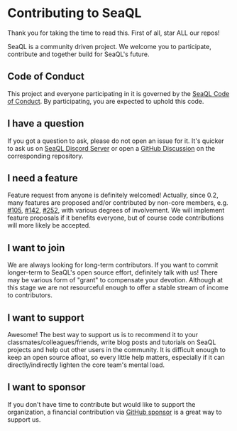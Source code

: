 # Contributing to SeaQL

Thank you for taking the time to read this. First of all, star ALL our repos!

SeaQL is a community driven project. We welcome you to participate, contribute and together build for SeaQL's future.

## Code of Conduct

This project and everyone participating in it is governed by the [SeaQL Code of Conduct](https://github.com/SeaQL/.github/blob/master/CODE_OF_CONDUCT.md). By participating, you are expected to uphold this code.

## I have a question

If you got a question to ask, please do not open an issue for it. It's quicker to ask us on [SeaQL Discord Server](https://discord.com/invite/uCPdDXzbdv) or open a [GitHub Discussion](https://docs.github.com/en/discussions/quickstart#creating-a-new-discussion) on the corresponding repository.

## I need a feature

Feature request from anyone is definitely welcomed! Actually, since 0.2, many features are proposed and/or contributed by non-core members, e.g. [#105](https://github.com/SeaQL/sea-orm/issues/105), [#142](https://github.com/SeaQL/sea-orm/issues/142), [#252](https://github.com/SeaQL/sea-orm/issues/252), with various degrees of involvement. We will implement feature proposals if it benefits everyone, but of course code contributions will more likely be accepted.

## I want to join

We are always looking for long-term contributors. If you want to commit longer-term to SeaQL's open source effort, definitely talk with us! There may be various form of "grant" to compensate your devotion. Although at this stage we are not resourceful enough to offer a stable stream of income to contributors.

## I want to support

Awesome! The best way to support us is to recommend it to your classmates/colleagues/friends, write blog posts and tutorials on SeaQL projects and help out other users in the community. It is difficult enough to keep an open source afloat, so every little help matters, especially if it can directly/indirectly lighten the core team's mental load.

## I want to sponsor

If you don't have time to contribute but would like to support the organization, a financial contribution via [GitHub sponsor](https://github.com/sponsors/SeaQL) is a great way to support us.
